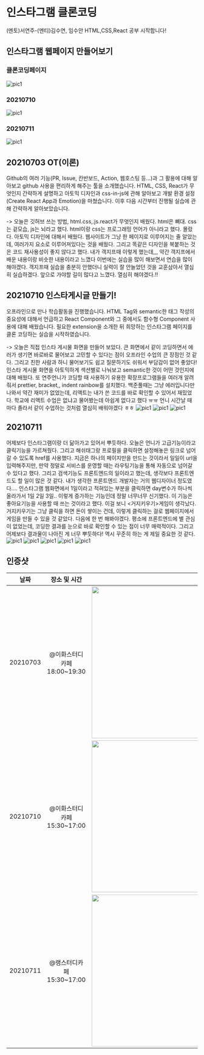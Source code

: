 # 인스타그램 클론코딩
(멘토)서연주-(멘티)김수연, 임수안 HTML,CSS,React 공부 시작합니다!

## 인스타그램 웹페이지 만들어보기
### 클론코딩페이지
![pic1](./imgforupload/클론코딩페이지.png)
### 20210710
![pic1](./imgforupload/스크린샷0710_1.png)
### 20210711
![pic1](./imgforupload/스크린샷0711_3.png)

## 20210703 OT(이론)
Github의 여러 기능(PR, Issue, 칸반보드, Action, 웹호스팅 등...)과 그 활용에 대해 알아보고 github 사용을 편리하게 해주는 툴을 소개했습니다.
HTML, CSS, React가 무엇인지 간략하게 설명하고 아토믹 디자인과 css-in-js에 관해 알아보고 개발 환경 설정(Create React App과 Emotion)을 마쳤습니다.
이후 다음 시간부터 진행될 실습에 관해 간략하게 알아보았습니다.

-> 오늘은 깃허브 쓰는 방법, html.css,.js.react가 무엇인지 배웠다. html은 뼈대. css는 겉모습, js는 뇌라고 했다. html이랑 css는 프로그래밍 언어가 아니라고 했다. 몰랐다. 아토믹 디자인에 대해서 배웠다. 웹사이트가 그냥 한 페이지로 이루어지는 줄 알았는데, 여러가지 요소로 이루어져있다는 것을 배웠다. 그리고 똑같은 디자인을 복붙하는 것은 코드 재사용성이 좋지 않다고 했다. 내가 객지프때 이렇게 했는데,,, 약간 객지프에서 배운 내용이랑 비슷한 내용이라고 느꼈다 이번에는 실습을 많이 해보면서 연습을 많이 해야겠다. 객지프때 실습을 충분히 안했더니 실력이 잘 안늘었던 것을 교훈삼아서 열심히 실습하겠다. 앞으로 가야할 길이 많다고 느꼈다. 열심히 해야겠다.!! 


## 20210710 인스타게시글 만들기!
오프라인으로 만나 학습활동을 진행했습니다.
HTML Tag와 semantic한 태그 작성의 중요성에 대해서 언급하고 React Component와 그 중에서도 함수형 Component 사용에 대해 배웠습니다. 필요한 extension을 소개한 뒤 희망하는 인스타그램 페이지를 클론 코딩하는 실습을 시작하였습니다.

-> 오늘은 직접 인스타 게시물 화면을 만들어 보았다. 큰 화면에서 같이 코딩하면서 에러가 생기면 바로바로 물어보고 고민할 수 있다는 점이 오프라인 수업의 큰 장점인 것 같다. 그리고 친한 사람과 하니 물어보기도 쉽고 질문하기도 쉬워서 부담감이 없어 좋았다! 인스타 게시물 화면을 아토믹하게 섹션별로 나눠보고 semantic한 것이 어떤 것인지에 대해 배웠다. 또 연주언니가 코딩할 때 사용하기 유용한 확장프로그램들을 여러개 알려줘서 prettier, bracket,, indent rainbow를 설치했다. 백준풀때는 그냥 에러입니다만 나와서 약간 재미가 없었는데, 리액트는 내가 쓴 코드를 바로 확인할 수 있어서 재밌었다. 학교에 리액트 수업은 없냐고 물어봤는데 아쉽게 없다고 했다 ㅠㅠ 언니 시간날 때 마다 졸라서 같이 수업하는 것처럼 열심히 배워야겠다 ㅎㅎ
![pic1](./imgforupload/스크린샷0710_1.png)
![pic1](./imgforupload/스크린샷0710_2.png)
![pic1](./imgforupload/스크린샷0710_3.png)

## 20210711 
어제보다 인스타그램이랑 더 닮아가고 있어서 뿌듯하다. 오늘은 언니가 고급기능이라고 클릭기능을 가르쳐줬다. 그리고 해쉬태그랑 프로필을 클릭하면 설정해놓은 링크로 넘어갈 수 있도록 href를 사용했다. 지금은 하나의 페이지만을 만드는 것이라서 일일이 url을 입력해주지만, 만약 정말로 서비스를 운영할 때는 라우팅기능을 통해 자동으로 넘어갈 수 있다고 했다. 그리고 검색기능도 프론트엔드의 일이라고 했는데, 생각보다 프론트엔드도 할 일이 많은 것 같다. 내가 생각한 프론트엔드 개발자는 거의 웹디자이너 정도였다.... 인스타그램 웹화면에서 1일이라고 적혀있는 부분을 클릭하면 day변수가 하나씩 올라가서 1일 2일 3일.. 이렇게 증가하는 기능인데 정말 너무너무 신기했다. 이 기능은 좋아요기능을 사용할 때 쓰는 것이라고 했다. 이걸 보니 <거지키우기>게임이 생각났다. 거지키우기는 그냥 클릭을 하면 돈이 쌓이는 건데, 이렇게 클릭하는 걸로 웹페이지에서 게임을 만들 수 있을 것 같았다. 다음에 한 번 해봐야겠다. 평소에 프론트엔드에 별 관심이 없었는데, 코딩한 결과를 눈으로 바로 확인할 수 있는 점이 너무 매력적이다. 그리고 어제보다 결과물이 나아진 게 너무 뿌듯하다! 역시 꾸준히 하는 게 제일 중요한 것 같다. 
![pic1](./imgforupload/스크린샷0711_1.png)
![pic1](./imgforupload/스크린샷0711_2.png)
![pic1](./imgforupload/스크린샷0711_3.png)
![pic1](./imgforupload/스크린샷0711_4.png)
![pic1](./imgforupload/스크린샷0711_5.png)

## 인증샷
|날짜|장소 및 시간|인증샷|
|:---:|:---:|:---:|
|20210703|@이화스터디카페 18:00~19:30|<img src="./imgforupload/인증샷0703.png" width="600" height="400">|
|20210710|@이화스터디카페 15:30~17:00|<img src="./imgforupload/인증샷0710.png" width="600" height="400">|
|20210711|@랭스터디카페 15:30~17:00|<img src="./imgforupload/인증샷0711.jpeg" width="600" height="400">|
